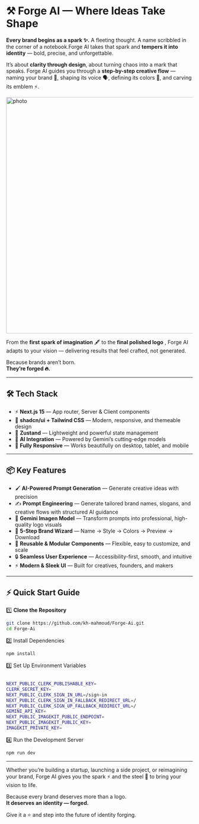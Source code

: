 # ⚒️ Forge AI — Where Ideas Take Shape  

**Every brand begins as a spark ✨.**  A fleeting thought. A name scribbled in the corner of a notebook.Forge AI takes that spark and **tempers it into identity** —  bold, precise, and unforgettable.  

It’s about **clarity through design**, about turning chaos into a mark that speaks.  Forge AI guides you through a **step-by-step creative flow** — naming your brand 📝, shaping its voice 🗣, defining its colors 🎨, and carving its emblem ⚡.  

<img width="1353" height="636" alt="photo" src="https://github.com/user-attachments/assets/32c7a74b-0fa1-4e3a-85c3-6e89f7debb56" />

From the **first spark of imagination** 🖋 to the **final polished logo** , Forge AI adapts to your vision — delivering results that feel crafted, not generated.  

Because brands aren’t born.  
**They’re forged 🔥.**

---

## 🛠 Tech Stack  
- ⚡ **Next.js 15** — App router, Server & Client components  
- 🎨 **shadcn/ui + Tailwind CSS** — Modern, responsive, and themeable design  
- 🐻 **Zustand** — Lightweight and powerful state management  
- 🤖 **AI Integration** — Powered by Gemini’s cutting-edge models  
- 📱 **Fully Responsive** — Works beautifully on desktop, tablet, and mobile  
---

## 📦 Key Features  
- 🖌 **AI-Powered Prompt Generation** — Generate creative ideas with precision  
- ✍️ **Prompt Engineering** — Generate tailored brand names, slogans, and creative flows with structured AI guidance  
- 🎨 **Gemini Imagen Model** — Transform prompts into professional, high-quality logo visuals  
- 🤖 **5-Step Brand Wizard** — Name → Style → Colors → Preview → Download  
- 🔄 **Reusable & Modular Components** — Flexible, easy to customize, and scale  
- 🔒 **Seamless User Experience** — Accessibility-first, smooth, and intuitive  
- ⚡ **Modern & Sleek UI** — Built for creatives, founders, and makers  
---

## ⚡ Quick Start Guide  

1️⃣ **Clone the Repository**  
```bash
git clone https://github.com/kh-mahmoud/Forge-Ai.git
cd Forge-Ai
```

2️⃣ Install Dependencies

```bash
npm install
```

3️⃣ Set Up Environment Variables
```bash

NEXT_PUBLIC_CLERK_PUBLISHABLE_KEY=
CLERK_SECRET_KEY=
NEXT_PUBLIC_CLERK_SIGN_IN_URL=/sign-in
NEXT_PUBLIC_CLERK_SIGN_IN_FALLBACK_REDIRECT_URL=/
NEXT_PUBLIC_CLERK_SIGN_UP_FALLBACK_REDIRECT_URL=/
GEMINI_API_KEY=
NEXT_PUBLIC_IMAGEKIT_PUBLIC_ENDPOINT= 
NEXT_PUBLIC_IMAGEKIT_PUBLIC_KEY=
IMAGEKIT_PRIVATE_KEY=
```

4️⃣ Run the Development Server
```bash
npm run dev
```
---
Whether you’re building a startup, launching a side project, or reimagining your brand, Forge AI gives you the spark ⚡ and the steel 🔨 to bring your vision to life.  

Because every brand deserves more than a logo.  
**It deserves an identity — forged.**  

Give it a ⭐ and step into the future of identity forging.

